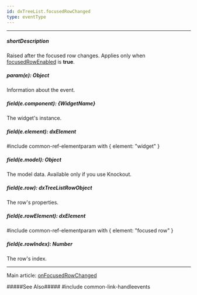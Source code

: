```yaml
---
id: dxTreeList.focusedRowChanged
type: eventType
---
```

---
##### shortDescription
Raised after the focused row changes. Applies only when [focusedRowEnabled](/api-reference/10%20UI%20Widgets/GridBase/1%20Configuration/focusedRowEnabled.md '/Documentation/ApiReference/UI_Widgets/dxTreeList/Configuration/#focusedRowEnabled') is **true**.

##### param(e): Object
Information about the event.

##### field(e.component): {WidgetName}
The widget's instance.

##### field(e.element): dxElement
#include common-ref-elementparam with { element: "widget" }

##### field(e.model): Object
The model data. Available only if you use Knockout.

##### field(e.row): dxTreeListRowObject
The row's properties.

##### field(e.rowElement): dxElement
#include common-ref-elementparam with { element: "focused row" }

##### field(e.rowIndex): Number
The row's index.

---
Main article: [onFocusedRowChanged](/api-reference/10%20UI%20Widgets/dxTreeList/1%20Configuration/onFocusedRowChanged.md '/Documentation/ApiReference/UI_Widgets/dxTreeList/Configuration/#onFocusedRowChanged')

#####See Also#####
#include common-link-handleevents